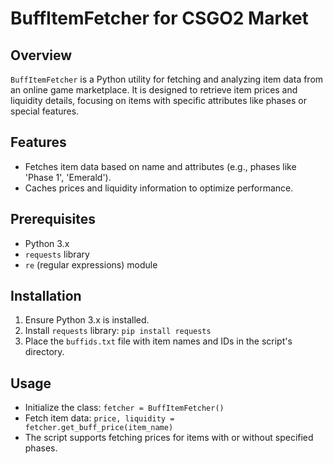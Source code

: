 # BuffItemFetcher for CSGO2 Market

## Overview
`BuffItemFetcher` is a Python utility for fetching and analyzing item data from an online game marketplace. It is designed to retrieve item prices and liquidity details, focusing on items with specific attributes like phases or special features.

## Features
- Fetches item data based on name and attributes (e.g., phases like 'Phase 1', 'Emerald').
- Caches prices and liquidity information to optimize performance.

## Prerequisites
- Python 3.x
- `requests` library
- `re` (regular expressions) module

## Installation
1. Ensure Python 3.x is installed.
2. Install `requests` library: `pip install requests`
3. Place the `buffids.txt` file with item names and IDs in the script's directory.

## Usage
- Initialize the class: `fetcher = BuffItemFetcher()`
- Fetch item data: `price, liquidity = fetcher.get_buff_price(item_name)`
- The script supports fetching prices for items with or without specified phases.

